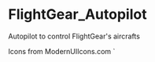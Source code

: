 FlightGear_Autopilot
====================

Autopilot to control FlightGear's aircrafts

Icons from ModernUIIcons.com
`
